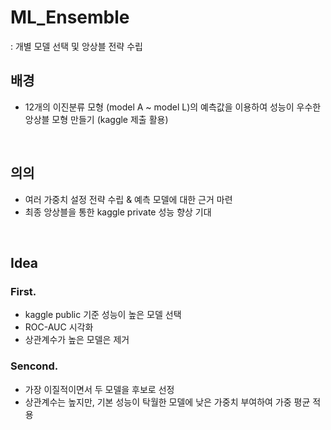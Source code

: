 # ML_Ensemble
: 개별 모델 선택 및 앙상블 전략 수립

## 배경
- 12개의 이진분류 모형 (model A ~ model L)의 예측값을 이용하여 성능이 우수한 앙상블 모형 만들기 (kaggle 제출 활용)
<br>

## 의의
- 여러 가중치 설정 전략 수립 & 예측 모델에 대한 근거 마련
- 최종 앙상블을 통한 kaggle private 성능 향상 기대
<br>

## Idea

### First.
- kaggle public 기준 성능이 높은 모델 선택
- ROC-AUC 시각화
- 상관계수가 높은 모델은 제거

### Sencond.
- 가장 이질적이면서 두 모델을 후보로 선정
- 상관계수는 높지만, 기본 성능이 탁월한 모델에 낮은 가중치 부여하여 가중 평균 적용
